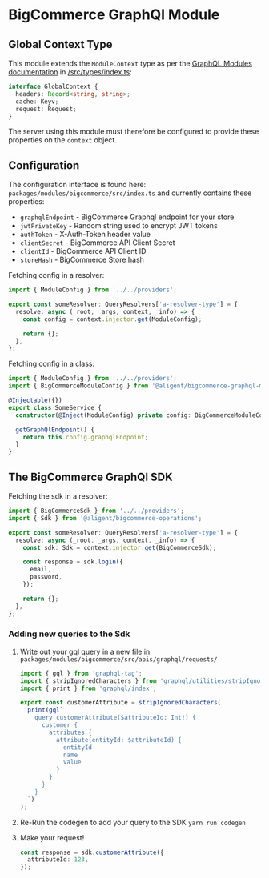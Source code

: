 # BigCommerce GraphQl Module

## Global Context Type

This module extends the `ModuleContext` type as per the [GraphQL Modules documentation](https://the-guild.dev/graphql/modules/docs/essentials/type-safety#shaping-context-type) in [/src/types/index.ts](./src/types/index.ts):

```typescript
interface GlobalContext {
  headers: Record<string, string>;
  cache: Keyv;
  request: Request;
}
```

The server using this module must therefore be configured to provide these properties on the `context` object.

## Configuration

The configuration interface is found here: `packages/modules/bigcommerce/src/index.ts` and currently contains these properties:

- `graphqlEndpoint` - BigCommerce Graphql endpoint for your store
- `jwtPrivateKey` - Random string used to encrypt JWT tokens
- `authToken` - X-Auth-Token header value
- `clientSecret` - BigCommerce API Client Secret
- `clientId` - BigCommerce API Client ID
- `storeHash` - BigCommerce Store hash

Fetching config in a resolver:

```typescript
import { ModuleConfig } from '../../providers';

export const someResolver: QueryResolvers['a-resolver-type'] = {
  resolve: async (_root, _args, context, _info) => {
    const config = context.injector.get(ModuleConfig);

    return {};
  },
};
```

Fetching config in a class:

```typescript
import { ModuleConfig } from '../../providers';
import { BigCommerceModuleConfig } from '@aligent/bigcommerce-graphql-module';

@Injectable({})
export class SomeService {
  constructor(@Inject(ModuleConfig) private config: BigCommerceModuleConfig) {}

  getGraphQlEndpoint() {
    return this.config.graphqlEndpoint;
  }
}
```

## The BigCommerce GraphQl SDK

Fetching the sdk in a resolver:

```typescript
import { BigCommerceSdk } from '../../providers';
import { Sdk } from '@aligent/bigcommerce-operations';

export const someResolver: QueryResolvers['a-resolver-type'] = {
  resolve: async (_root, _args, context, _info) => {
    const sdk: Sdk = context.injector.get(BigCommerceSdk);

    const response = sdk.login({
      email,
      password,
    });

    return {};
  },
};
```

### Adding new queries to the Sdk

1. Write out your gql query in a new file in `packages/modules/bigcommerce/src/apis/graphql/requests/`

   ```typescript
   import { gql } from 'graphql-tag';
   import { stripIgnoredCharacters } from 'graphql/utilities/stripIgnoredCharacters';
   import { print } from 'graphql/index';

   export const customerAttribute = stripIgnoredCharacters(
     print(gql`
       query customerAttribute($attributeId: Int!) {
         customer {
           attributes {
             attribute(entityId: $attributeId) {
               entityId
               name
               value
             }
           }
         }
       }
     `)
   );
   ```

2. Re-Run the codegen to add your query to the SDK
   `yarn run codegen`

3. Make your request!
   ```typescript
   const response = sdk.customerAttribute({
     attributeId: 123,
   });
   ```
